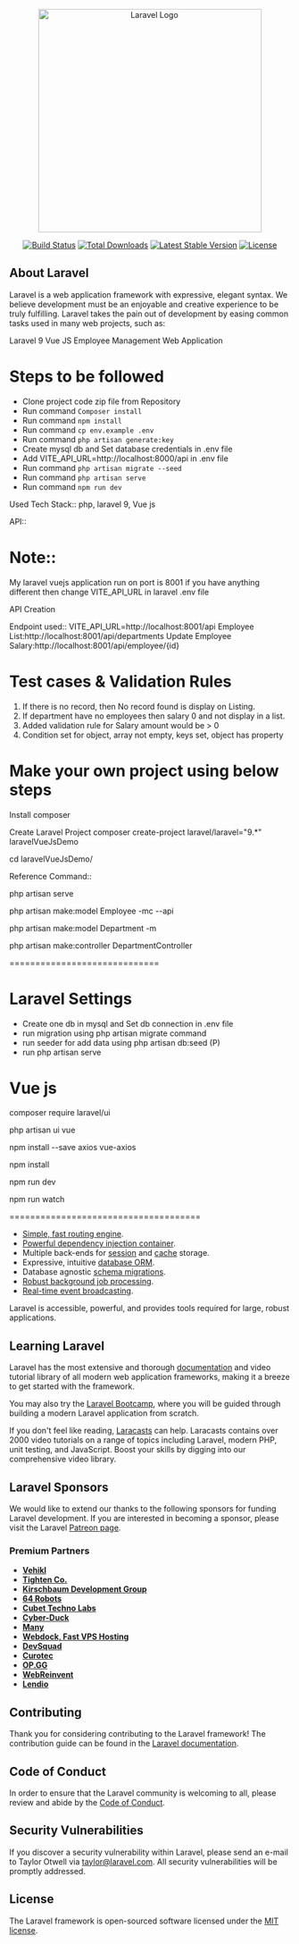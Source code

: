 <p align="center"><a href="https://laravel.com" target="_blank"><img src="https://raw.githubusercontent.com/laravel/art/master/logo-lockup/5%20SVG/2%20CMYK/1%20Full%20Color/laravel-logolockup-cmyk-red.svg" width="400" alt="Laravel Logo"></a></p>

<p align="center">
<a href="https://github.com/laravel/framework/actions"><img src="https://github.com/laravel/framework/workflows/tests/badge.svg" alt="Build Status"></a>
<a href="https://packagist.org/packages/laravel/framework"><img src="https://img.shields.io/packagist/dt/laravel/framework" alt="Total Downloads"></a>
<a href="https://packagist.org/packages/laravel/framework"><img src="https://img.shields.io/packagist/v/laravel/framework" alt="Latest Stable Version"></a>
<a href="https://packagist.org/packages/laravel/framework"><img src="https://img.shields.io/packagist/l/laravel/framework" alt="License"></a>
</p>

## About Laravel

Laravel is a web application framework with expressive, elegant syntax. We believe development must be an enjoyable and creative experience to be truly fulfilling. Laravel takes the pain out of development by easing common tasks used in many web projects, such as:

Laravel 9 Vue JS Employee Management Web Application

Steps to be followed
===============================
- Clone project code zip file from Repository
- Run command `Composer install`
- Run command `npm install`
- Run command `cp env.example .env`
- Run command `php artisan generate:key`
- Create mysql db and Set database credentials in .env file
- Add VITE_API_URL=http://localhost:8000/api in .env file
- Run command `php artisan migrate --seed`
- Run command `php artisan serve`
- Run command `npm run dev`


Used Tech Stack:: php, laravel 9, Vue js  

API::

Note::
============
My laravel vuejs application run on port is 8001 if you have anything different then change VITE_API_URL in laravel .env file

API Creation

Endpoint used:: VITE_API_URL=http://localhost:8001/api
Employee List:http://localhost:8001/api/departments
Update Employee Salary:http://localhost:8001/api/employee/{id}

Test cases & Validation Rules
============

1. If there is no record, then No record found is display on Listing.
2. If department have no employees then salary 0 and not display in a list. 
3. Added validation rule for Salary amount would be > 0
4. Condition set for object, array not empty, keys set, object has property


Make your own project using below steps
================================
Install composer

Create Laravel Project
composer create-project laravel/laravel="9.*" laravelVueJsDemo

cd laravelVueJsDemo/

Reference Command::

php artisan serve

php artisan make:model Employee -mc --api

php artisan make:model Department -m

php artisan make:controller DepartmentController

=============================

Laravel Settings
======================

- Create one db in mysql and Set db connection in .env file
- run migration using php artisan migrate command
- run seeder for add data using php artisan db:seed (P)
- run php artisan serve


Vue js
==============

composer require laravel/ui

php artisan ui vue

npm install --save axios vue-axios

npm install

npm run dev

npm run watch

=====================================




- [Simple, fast routing engine](https://laravel.com/docs/routing).
- [Powerful dependency injection container](https://laravel.com/docs/container).
- Multiple back-ends for [session](https://laravel.com/docs/session) and [cache](https://laravel.com/docs/cache) storage.
- Expressive, intuitive [database ORM](https://laravel.com/docs/eloquent).
- Database agnostic [schema migrations](https://laravel.com/docs/migrations).
- [Robust background job processing](https://laravel.com/docs/queues).
- [Real-time event broadcasting](https://laravel.com/docs/broadcasting).

Laravel is accessible, powerful, and provides tools required for large, robust applications.

## Learning Laravel

Laravel has the most extensive and thorough [documentation](https://laravel.com/docs) and video tutorial library of all modern web application frameworks, making it a breeze to get started with the framework.

You may also try the [Laravel Bootcamp](https://bootcamp.laravel.com), where you will be guided through building a modern Laravel application from scratch.

If you don't feel like reading, [Laracasts](https://laracasts.com) can help. Laracasts contains over 2000 video tutorials on a range of topics including Laravel, modern PHP, unit testing, and JavaScript. Boost your skills by digging into our comprehensive video library.

## Laravel Sponsors

We would like to extend our thanks to the following sponsors for funding Laravel development. If you are interested in becoming a sponsor, please visit the Laravel [Patreon page](https://patreon.com/taylorotwell).

### Premium Partners

- **[Vehikl](https://vehikl.com/)**
- **[Tighten Co.](https://tighten.co)**
- **[Kirschbaum Development Group](https://kirschbaumdevelopment.com)**
- **[64 Robots](https://64robots.com)**
- **[Cubet Techno Labs](https://cubettech.com)**
- **[Cyber-Duck](https://cyber-duck.co.uk)**
- **[Many](https://www.many.co.uk)**
- **[Webdock, Fast VPS Hosting](https://www.webdock.io/en)**
- **[DevSquad](https://devsquad.com)**
- **[Curotec](https://www.curotec.com/services/technologies/laravel/)**
- **[OP.GG](https://op.gg)**
- **[WebReinvent](https://webreinvent.com/?utm_source=laravel&utm_medium=github&utm_campaign=patreon-sponsors)**
- **[Lendio](https://lendio.com)**

## Contributing

Thank you for considering contributing to the Laravel framework! The contribution guide can be found in the [Laravel documentation](https://laravel.com/docs/contributions).

## Code of Conduct

In order to ensure that the Laravel community is welcoming to all, please review and abide by the [Code of Conduct](https://laravel.com/docs/contributions#code-of-conduct).

## Security Vulnerabilities

If you discover a security vulnerability within Laravel, please send an e-mail to Taylor Otwell via [taylor@laravel.com](mailto:taylor@laravel.com). All security vulnerabilities will be promptly addressed.

## License

The Laravel framework is open-sourced software licensed under the [MIT license](https://opensource.org/licenses/MIT).
